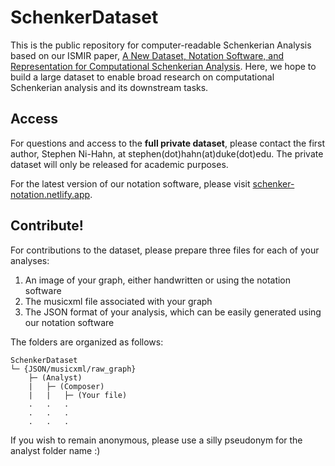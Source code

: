# SchenkerDataset

This is the public repository for computer-readable Schenkerian Analysis based on our ISMIR paper, [A New Dataset, Notation Software, and Representation for Computational Schenkerian Analysis](https://ismir2024program.ismir.net/poster_367.html#paper). Here, we hope to build a large dataset to enable broad research on computational Schenkerian analysis and its downstream tasks.

## Access

For questions and access to the **full private dataset**, please contact the first author, Stephen Ni-Hahn, at stephen(dot)hahn(at)duke(dot)edu. The private dataset will only be released for academic purposes.

For the latest version of our notation software, please visit [schenker-notation.netlify.app](schenker-notation.netlify.app).

## Contribute!

For contributions to the dataset, please prepare three files for each of your analyses:
1. An image of your graph, either handwritten or using the notation software
2. The musicxml file associated with your graph
3. The JSON format of your analysis, which can be easily generated using our notation software

The folders are organized as follows:
```
SchenkerDataset
└─ {JSON/musicxml/raw_graph} 
    ├─ (Analyst)
    |   ├─ (Composer)
    |   |   ├─ (Your file)
    .   .   .
    .   .   .
    .   .   .
```

If you wish to remain anonymous, please use a silly pseudonym for the analyst folder name :)